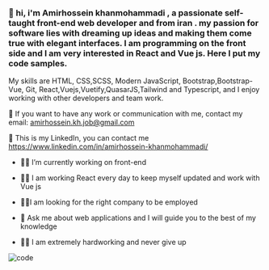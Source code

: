 ###  👋 hi, i'm Amirhossein khanmohammadi , a passionate self-taught  front-end web developer and  from iran . my passion for software lies with dreaming up ideas and making them come true with elegant interfaces. I am programming on the front side and I am very interested in React and Vue js. Here I put my code samples.
My skills are HTML, CSS,SCSS, Modern JavaScript, Bootstrap,Bootstrap-Vue, Git, React,Vuejs,Vuetify,QuasarJS,Tailwind and Typescript, and I enjoy working with other developers and team work.

💼 If you want to have any work or communication with me, contact my email:  amirhossein.kh.job@gmail.com 

📱 This is my LinkedIn, you can contact me     https://www.linkedin.com/in/amirhossein-khanmohammadi/   


- 🎯🎯 I’m currently working on front-end 
- 💪💪 I am working React every day to keep myself updated and work with Vue js

- 💎💎I am looking for the right company to be employed
- 💬 Ask me about web applications and I will guide you to the best of my knowledge
- 🥊🥊 I am extremely hardworking and never give up





![code](https://github.com/ami87878/ami87878/assets/111053228/9e25a651-0efa-49d7-9202-04a39c327df7)




